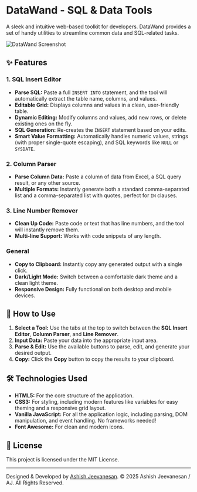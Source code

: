 # DataWand - SQL & Data Tools

A sleek and intuitive web-based toolkit for developers. DataWand provides a set of handy utilities to streamline common data and SQL-related tasks.

![DataWand Screenshot](https://i.ibb.co/3Y9fV2C/image.png)

## ✨ Features

### 1. SQL Insert Editor
-   **Parse SQL:** Paste a full `INSERT INTO` statement, and the tool will automatically extract the table name, columns, and values.
-   **Editable Grid:** Displays columns and values in a clean, user-friendly table.
-   **Dynamic Editing:** Modify columns and values, add new rows, or delete existing ones on the fly.
-   **SQL Generation:** Re-creates the `INSERT` statement based on your edits.
-   **Smart Value Formatting:** Automatically handles numeric values, strings (with proper single-quote escaping), and SQL keywords like `NULL` or `SYSDATE`.

### 2. Column Parser
-   **Parse Column Data:** Paste a column of data from Excel, a SQL query result, or any other source.
-   **Multiple Formats:** Instantly generate both a standard comma-separated list and a comma-separated list with quotes, perfect for `IN` clauses.

### 3. Line Number Remover
-   **Clean Up Code:** Paste code or text that has line numbers, and the tool will instantly remove them.
-   **Multi-line Support:** Works with code snippets of any length.

### General
-   **Copy to Clipboard:** Instantly copy any generated output with a single click.
-   **Dark/Light Mode:** Switch between a comfortable dark theme and a clean light theme.
-   **Responsive Design:** Fully functional on both desktop and mobile devices.

## 🚀 How to Use

1.  **Select a Tool:** Use the tabs at the top to switch between the **SQL Insert Editor**, **Column Parser**, and **Line Remover**.
2.  **Input Data:** Paste your data into the appropriate input area.
3.  **Parse & Edit:** Use the available buttons to parse, edit, and generate your desired output.
4.  **Copy:** Click the **<i class="fas fa-copy"></i> Copy** button to copy the results to your clipboard.

## 🛠️ Technologies Used

-   **HTML5:** For the core structure of the application.
-   **CSS3:** For styling, including modern features like variables for easy theming and a responsive grid layout.
-   **Vanilla JavaScript:** For all the application logic, including parsing, DOM manipulation, and event handling. No frameworks needed!
-   **Font Awesome:** For clean and modern icons.

## 📄 License

This project is licensed under the MIT License.

---

Designed & Developed by [Ashish Jeevanesan](https://github.com/Ashish-Jeevanesan).
&copy; 2025 Ashish Jeevanesan / AJ. All Rights Reserved.